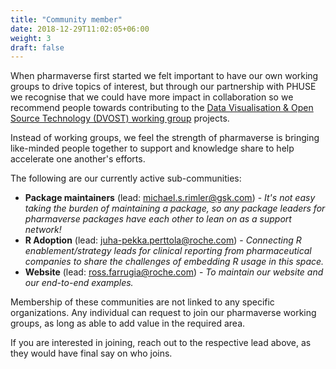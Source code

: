 ```yaml
---
title: "Community member"
date: 2018-12-29T11:02:05+06:00
weight: 3
draft: false
---
```


When pharmaverse first started we felt important to have our own working groups to drive topics of interest, but through
our partnership with PHUSE we recognise that we could have more impact in collaboration so we recommend people towards
contributing to the [Data Visualisation & Open Source Technology (DVOST) working group](https://advance.phuse.global/pages/viewpage.action?pageId=327777)
projects.

Instead of working groups, we feel the strength of pharmaverse is bringing like-minded people together to support and
knowledge share to help accelerate one another's efforts.

The following are our currently active sub-communities:

- **Package maintainers** (lead: michael.s.rimler@gsk.com) - _It's not easy taking the burden of maintaining a package, so any package leaders for pharmaverse packages have each other to lean on as a support network!_
- **R Adoption** (lead: juha-pekka.perttola@roche.com) - _Connecting R enablement/strategy leads for clinical reporting from pharmaceutical companies to share the challenges of embedding R usage in this space._
- **Website** (lead: ross.farrugia@roche.com) - _To maintain our website and our end-to-end examples._

Membership of these communities are not linked to any specific organizations. Any individual can request to join our pharmaverse working groups, as long as able 
to add value in the required area.

If you are interested in joining, reach out to the respective lead above, as they would have final say on who joins.

